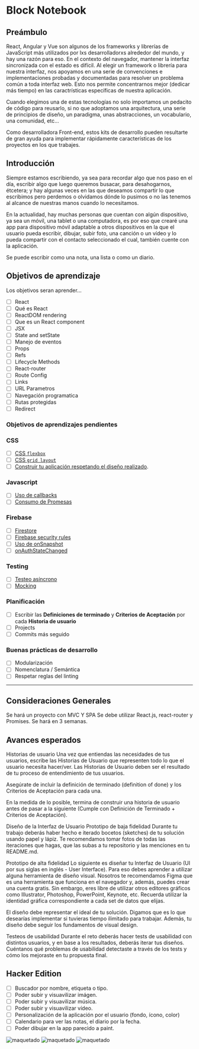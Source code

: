 # Block Notebook

## Preámbulo

React, Angular y Vue son algunos de los frameworks y librerías de JavaScript más utilizados por lxs desarrolladorxs alrededor del mundo, y hay una razón para eso. En el contexto del navegador, mantener la interfaz sincronizada con el estado es difícil. Al elegir un framework o librería para nuestra interfaz, nos apoyamos en una serie de convenciones e implementaciones probadas y documentadas para resolver un problema común a toda interfaz web. Esto nos permite concentrarnos mejor (dedicar más tiempo) en las caractrísticas específicas de nuestra aplicación.

Cuando elegimos una de estas tecnologías no solo importamos un pedacito de código para reusarlo, si no que adoptamos una arquitectura, una serie de principios de diseño, un paradigma, unas abstracciones, un vocabulario, una comunidad, etc...

Como desarrolladora Front-end, estos kits de desarrollo pueden resultarte de gran ayuda para implementar rápidamente características de los proyectos en los que trabajes.

## Introducción

Siempre estamos escribiendo, ya sea para recordar algo que nos paso en el día, escribir algo que luego queremos busacar, para desahogarnos, étcetera; y hay algunas veces en las que deseamos compartir lo que escribimos pero perdemos o olvidamos dónde lo pusimos o no las tenemos al alcance de nuestras manos cuando lo necesitamos.

En la actualidad, hay muchas personas que cuentan con algún dispositivo, ya sea un móvil, una tablet o una computadora, es por eso que crearé una app para dispositivo móvil adaptable a otros dispositivos en la que el usuario pueda escribir, dibujar, subir foto, una canción o un vídeo y lo pueda compartir con el contacto seleccionado el cual, también cuente con la aplicación.

Se puede escribir como una nota, una lista o como un diario.  

## Objetivos de aprendizaje

Los objetivos seran aprender...

* [ ] React
* [ ] Qué es React
* [ ] ReactDOM rendering
* [ ] Que es un React component
* [ ] JSX
* [ ] State and setState
* [ ] Manejo de eventos
* [ ] Props
* [ ] Refs
* [ ] Lifecycle Methods
* [ ] React-router
* [ ] Route Config
* [ ] Links
* [ ] URL Parametros
* [ ] Navegación programatica
* [ ] Rutas protegidas
* [ ] Redirect

### Objetivos de aprendizajes pendientes

### CSS

* [ ] [CSS `flexbox`](https://css-tricks.com/snippets/css/a-guide-to-flexbox/)  
* [ ] [CSS `grid layout`](https://css-tricks.com/snippets/css/complete-guide-grid/)  
* [ ] [Construir tu aplicación respetando el diseño realizado](maquetación).

### Javascript

* [ ] [Uso de callbacks](https://developer.mozilla.org/es/docs/Glossary/Callback_function)
* [ ] [Consumo de Promesas](https://scotch.io/tutorials/javascript-promises-for-dummies#toc-consuming-promises)

### Firebase

* [ ] [Firestore](https://firebase.google.com/docs/firestore)
* [ ] [Firebase security rules](https://firebase.google.com/docs/rules)
* [ ] [Uso de onSnapshot](https://firebase.google.com/docs/firestore/query-data/listen)
* [ ] [onAuthStateChanged](https://firebase.google.com/docs/auth/web/start#set_an_authentication_state_observer_and_get_user_data)

### Testing

* [ ] [Testeo asíncrono](https://jestjs.io/docs/es-ES/asynchronous)
* [ ] [Mocking](https://jestjs.io/docs/es-ES/manual-mocks)

### Planificación

* [ ] Escribir las **Definiciones de terminado** y **Criterios de Aceptación** por cada **Historia de usuario**  
* [ ] Projects
* [ ] Commits más seguido

### Buenas prácticas de desarrollo

* [ ] Modularización
* [ ] Nomenclatura / Semántica
* [ ] Respetar reglas del linting

***

## Consideraciones Generales

Se hará un proyecto con MVC Y SPA
Se debe utilizar React.js, react-router y Promises.
Se hará en 3 semanas.

## Avances esperados

Historias de usuario
Una vez que entiendas las necesidades de tus usuarios, escribe las Historias de Usuario que representen todo lo que el usuario necesita hacer/ver. Las Historias de Usuario deben ser el resultado de tu proceso de entendimiento de tus usuarios.

Asegúrate de incluir la definición de terminado (definition of done) y los Criterios de Aceptación para cada una.

En la medida de lo posible, termina de construir una historia de usuario antes de pasar a la siguiente (Cumple con Definición de Terminado + Criterios de Aceptación).

Diseño de la Interfaz de Usuario
Prototipo de baja fidelidad
Durante tu trabajo deberás haber hecho e iterado bocetos (sketches) de tu solución usando papel y lápiz. Te recomendamos tomar fotos de todas las iteraciones que hagas, que las subas a tu repositorio y las menciones en tu README.md.

Prototipo de alta fidelidad
Lo siguiente es diseñar tu Interfaz de Usuario (UI por sus siglas en inglés - User Interface). Para eso debes aprender a utilizar alguna herramienta de diseño visual. Nosotros te recomendamos Figma que es una herramienta que funciona en el navegador y, además, puedes crear una cuenta gratis. Sin embargo, eres libre de utilizar otros editores gráficos como Illustrator, Photoshop, PowerPoint, Keynote, etc. Recuerda utilizar la identidad gráfica correspondiente a cada set de datos que elijas.

El diseño debe representar el ideal de tu solución. Digamos que es lo que desearías implementar si tuvieras tiempo ilimitado para trabajar. Además, tu diseño debe seguir los fundamentos de visual design.

Testeos de usabilidad
Durante el reto deberás hacer tests de usabilidad con distintos usuarios, y en base a los resultados, deberás iterar tus diseños. Cuéntanos qué problemas de usabilidad detectaste a través de los tests y cómo los mejoraste en tu propuesta final.

## Hacker Edition

* [ ] Buscador por nombre, etiqueta o tipo.
* [ ] Poder subir y visuavilizar imágen.
* [ ] Poder subir y visuavilizar música.
* [ ] Poder subir y visuavilizar vídeo.
* [ ] Personalización de la aplicación por el usuario (fondo, ícono, color)
* [ ] Calendario para ver las notas, el diario por la fecha.
* [ ] Poder dibujar en la app parecido a paint.

![maquetado](images/maquetado.jpeg)
![maquetado](images/maquetado3.jpeg)
![maquetado](images/maquetado2.jpeg)
